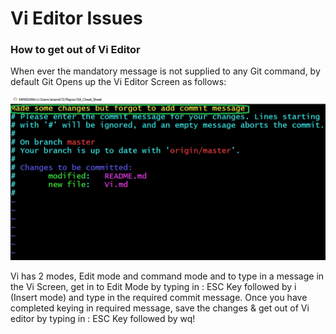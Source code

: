 # Vi Editor Issues

### How to get out of Vi Editor

When ever the mandatory message is not supplied to any Git command, by default Git Opens up the Vi Editor Screen as follows:

![](images/Vi.png?raw=true)

Vi has 2 modes, Edit mode and command mode and to type in a message in the Vi Screen, get in to Edit Mode by typing in : ESC Key followed by i (Insert mode) and type in the required commit message. Once you have completed keying in required message, save the changes & get out of Vi editor by typing in : ESC Key followed by wq!